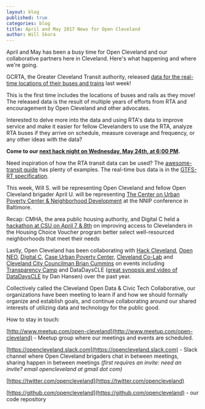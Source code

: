 ```yaml
---
layout: blog
published: true
categories: blog
title: April and May 2017 News for Open Cleveland
author: Will Skora
---
```


April and May has been a busy time for Open Cleveland and our collaborative partners here in Cleveland. Here's what happening and where we're going. 

GCRTA, the Greater Cleveland Transit authority, released [data for the real-time locations of their buses and trains](http://www.riderta.com/developers) last week!

This is the first time includes the locations of buses and rails as they move! The released data is the result of multiple years of efforts from RTA and encouragement by Open Cleveland and other advocates. 

Interested to delve more into the data and using RTA's data to improve service and make it easier for fellow Clevelanders to use the RTA, analyze RTA buses if they arrive on schedule, measure coverage and frequency, or any other ideas with the data?   

**Come to our [next hack night on Wednesday, May 24th, at 6:00 PM](https://www.meetup.com/open-cleveland/events/239193067/).**

Need inspiration of how the RTA transit data can be used? The [awesome-transit guide](https://github.com/luqmaan/awesome-transit) has plenty of examples. The real-time bus data is in the [GTFS-RT specification](https://developers.google.com/transit/gtfs-realtime/).

This week, Will S. will be representing Open Cleveland and fellow Open Cleveland brigader April U. will be representing [The Center on Urban Poverty Center & Neighborhood Development](http://povertycenter.case.edu/) at the NNIP conference in Baltimore. 

Recap: CMHA, the area public housing authority, and Digital C held a [hackathon at CSU on April 7 & 8th](http://clehousinghack.org/) on improving access to Clevelanders in the Housing Choice Voucher program better select well-resourced neighborhoods that meet their needs 

Lastly, Open Cleveland has been collaborating with [Hack Cleveland](http://hackcleveland.org/), [Open NEO](https://openneo.org/), [Digital C](http://digitalc.org/), [Case Urban Poverty Center](http://povertycenter.case.edu/), [Cleveland Co-Lab](http://www.clevelandcolab.com/) and [Cleveland City Councilman Brian Cummins](https://twitter.com/brianjcummins) on events including [Transparency Camp](http://www.opencleveland.org/blog/TCAMP-recap/) and DataDaysCLE ([great synopsis and video of DataDaysCLE](www.greatlakesgeek.com/events/2017/data-days-cle.htm) by Dan Hansen) over the past year. 

Collectively called the Cleveland Open Data & Civic Tech Collaborative, our organizations have been meeting to learn if and how we should formally organize and establish goals, and continue collaborating around our shared interests 
of utilizing data and technology for the public good. 


How to stay in touch: 

[http://www.meetup.com/open-cleveland](http://www.meetup.com/open-cleveland) - Meetup group where our meetings and events are scheduled.

[https://opencleveland.slack.com](https://opencleveland.slack.com) - Slack channel where Open Cleveland brigaders chat in between meetings, sharing  happen in between meetings *(first requires an invite: need an invite? email opencleveland at gmail dot com)*

[https://twitter.com/opencleveland](https://twitter.com/opencleveland)

[https://github.com/opencleveland](https://github.com/opencleveland) - our code repository



